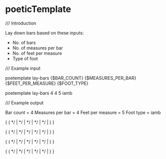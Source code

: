 # poeticTemplate
/// Introduction

Lay down bars based on these inputs:

* No. of bars
* No. of measures per bar
* No. of feet per measure
* Type of foot

/// Example input

poetemplate lay-bars {$BAR_COUNT} {$MEASURES_PER_BAR} {$FEET_PER_MEASURE} {$FOOT_TYPE}

poetemplate lay-bars 4 4 5 iamb

/// Example output

Bar count = 4
Measures per bar = 4
Feet per measure = 5
Foot type = iamb

{ ( */ | */ | */ | */ | */ | ) }

{ ( */ | */ | */ | */ | */ | ) }

{ ( */ | */ | */ | */ | */ | ) }

{ ( */ | */ | */ | */ | */ | ) }

